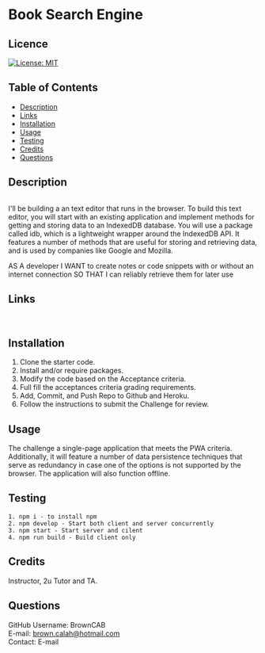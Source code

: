 # Book Search Engine

## Licence

[![License: MIT](https://img.shields.io/badge/License-MIT-yellow.svg)](https://opensource.org/licenses/MIT)

## Table of Contents

- [Description](#Description)
- [Links](#Links) 
- [Installation](#Installation)
- [Usage](#Usage)
- [Testing](#Testing)
- [Credits](#Credits)
- [Questions](#Questions)

## Description
<img src="" alt="">


<br>

I'll be building a an text editor that runs in the browser. To build this text editor, you will start with an existing application and implement methods for getting and storing data to an IndexedDB database. You will use a package called idb, which is a lightweight wrapper around the IndexedDB API. It features a number of methods that are useful for storing and retrieving data, and is used by companies like Google and Mozilla.

AS A developer
I WANT to create notes or code snippets with or without an internet connection
SO THAT I can reliably retrieve them for later use

## Links

  <a href=""></a>
  <br>


## Installation

1. Clone the starter code.
2. Install and/or require packages.
3. Modify the code based on the Acceptance criteria.
4. Full fill the acceptances criteria grading requirements.
5. Add, Commit, and Push Repo to Github and Heroku.
6. Follow the instructions to submit the Challenge for review.

## Usage

The challenge a single-page application that meets the PWA criteria. Additionally, it will feature a number of data persistence techniques that serve as redundancy in case one of the options is not supported by the browser. The application will also function offline.

## Testing
```
1. npm i - to install npm
2. npm develop - Start both client and server concurrently
3. npm start - Start server and cilent
4. npm run build - Build client only

```
## Credits 
Instructor, 2u Tutor and TA.

## Questions

GitHub Username: BrownCAB
<br>E-mail: brown.calah@hotmail.com 
<br>Contact: E-mail